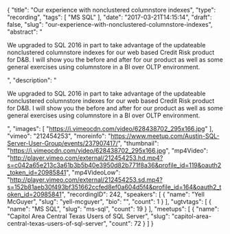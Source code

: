 {
  "title": "Our experience with nonclustered columnstore indexes",
  "type": "recording",
  "tags": [
    "MS SQL"
  ],
  "date": "2017-03-21T14:15:14",
  "draft": false,
  "slug": "our-experience-with-nonclustered-columnstore-indexes",
  "abstract": "<p>We upgraded to SQL 2016 in part to take advantage of the updateable nonclustered columnstore indexes for our web based Credit Risk product for D&B. I will show you the before and after for our product as well as some general exercises using columnstore in a BI over OLTP environment.</p>",
  "description": "<p>We upgraded to SQL 2016 in part to take advantage of the updateable nonclustered columnstore indexes for our web based Credit Risk product for D&B. I will show you the before and after for our product as well as some general exercises using columnstore in a BI over OLTP environment.</p>",
  "images": [
    "https://i.vimeocdn.com/video/628438702_295x166.jpg"
  ],
  "vimeo": "212454253",
  "moreinfo": "https://www.meetup.com/Austin-SQL-Server-User-Group/events/237907417/",
  "thumbnail": "https://i.vimeocdn.com/video/628438702_295x166.jpg",
  "mp4Video": "http://player.vimeo.com/external/212454253.hd.mp4?s=c042a65e213c3a61b3b5b40e3950d82b771f8a36&profile_id=119&oauth2_token_id=20985841",
  "mp4VideoLow": "http://player.vimeo.com/external/212454253.sd.mp4?s=152b81aeb30f493bf351662ccfed8ef0a604d5f4&profile_id=164&oauth2_token_id=20985841",
  "recordingID": 242,
  "speakers": [
    {
      "name": "Yell McGuyer",
      "slug": "yell-mcguyer",
      "bio": "",
      "count": 1
    }
  ],
  "ugtvtags": [
    {
      "name": "MS SQL",
      "slug": "ms-sql",
      "count": 19
    }
  ],
  "meetups": [
    {
      "name": "Capitol Area Central Texas Users of SQL Server",
      "slug": "capitol-area-central-texas-users-of-sql-server",
      "count": 72
    }
  ]
}
